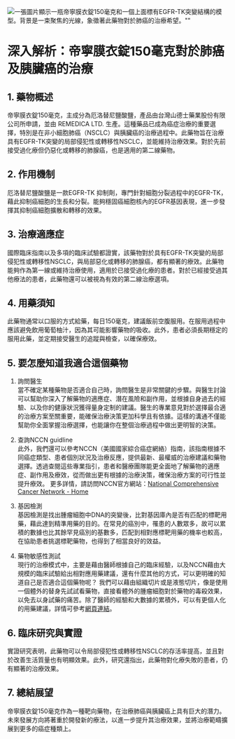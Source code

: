 ![一張圖片顯示一瓶帝寧膜衣錠150毫克和一個上面標有EGFR-TK突變結構的模型。背景是一束聚焦的光線，象徵著此藥物對於肺癌的治療希望。""](https://i.imgur.com/SgS4Ijt.jpeg)
# 深入解析：帝寧膜衣錠150毫克對於肺癌及胰臟癌的治療

## 1. 藥物概述

帝寧膜衣錠150毫克，主成分為厄洛替尼鹽酸鹽，產品由台灣山德士藥業股份有限公司所申請，並由 REMEDICA LTD. 生產。這種藥品已成為癌症治療的重要選擇，特別是在非小細胞肺癌（NSCLC）與胰臟癌的治療過程中。此藥物旨在治療具有EGFR-TK突變的局部侵犯性或轉移性NSCLC，並能維持治療效果。對於先前接受過化療但仍惡化或轉移的肺腺癌，也是適用的第二線藥物。

## 2. 作用機制

厄洛替尼鹽酸鹽是一款EGFR-TK 抑制劑，專門針對細胞分裂過程中的EGFR-TK，藉此抑制癌細胞的生長和分裂。能夠穩固癌細胞核內的EGFR基因表現，進一步發揮其抑制癌細胞擴散和轉移的效果。

## 3. 治療適應症

國際臨床指南以及多項的臨床試驗都證實，該藥物對於具有EGFR-TK突變的局部侵犯性或轉移性NSCLC，與局部惡化或轉移的肺腺癌，都有顯著的療效。此藥物能夠作為第一線或維持治療使用，適用於已接受過化療的患者。對於已經接受過其他療法的患者，此藥物還可以被視為有效的第二線治療選項。

## 4. 用藥須知

此藥物通常以口服的方式給藥，每日150毫克，建議飯前空腹服用。在服用過程中應該避免飲用葡萄柚汁，因為其可能影響藥物的吸收。此外，患者必須長期穩定的服用此藥，並定期接受醫生的追蹤與檢查，以確保療效。

## 5. 要怎麼知道我適合這個藥物 

1. 詢問醫生  
當不確定某種藥物是否適合自己時，詢問醫生是非常關鍵的步驟。與醫生討論可以幫助你深入了解藥物的適應症、潛在風險和副作用，並根據自身過去的經驗、以及你的健康狀況獲得量身定制的建議。醫生的專業意見對於選擇最合適的治療方案至關重要，能確保治療決策更加科學且有依據。這樣的溝通不僅能幫助你全面掌握治療選擇，也能讓你在整個治療過程中做出更明智的決策。 

2. 查詢NCCN guidline  
此外，我們還可以參考NCCN（美國國家綜合癌症網絡）指南，該指南根據不同癌症類型、患者個別狀況及治療反應，提供最新、最權威的治療建議和藥物選擇。透過查閱這些專業指引，患者和醫療團隊能更全面地了解藥物的適應症、副作用及療效，從而做出更有根據的治療決策，確保治療方案的可行性並提升療效。 
更多詳情，請訪問NCCN官方網站：[National Comprehensive Cancer Network - Home](https://www.nccn.org/)

3. 基因檢測  
基因檢測是找出腫瘤細胞中DNA的突變後，比對基因庫內是否有匹配的標靶用藥，藉此達到精準用藥的目的。在常見的癌別中，罹患的人數眾多，故可以累積的數據也比其餘罕見癌別的基數多，匹配到相對應標靶用藥的機率也較高，在協助患者挑選標靶藥物，也得到了相當良好的效益。 

4. 藥物敏感性測試  
現行的治療模式中，主要是藉由醫師根據自己的臨床經驗，以及NCCN藉由大規模的臨床試驗給出相對應用藥建議，還有什麼其他的方式，可以更明確的知道自己是否適合這個藥物呢？ 
我們可以藉由組織切片或是液態切片，像是使用一個體外的替身先試試看藥物，直接看體外的腫瘤細胞對於藥物的毒殺效果，以免去以身試藥的痛苦。除了醫師的經驗和大數據的累積外，可以有更個人化的用藥建議，詳情可參考[網頁連結](https://info.cancerfree.io/)。 

## 6. 臨床研究與實證

實證研究表明，此藥物可以令局部侵犯性或轉移性NSCLC的存活率提高，並且對於改善生活質量也有明顯效果。此外，研究還指出，此藥物對化療失敗的患者，仍有顯著的治療效果。

## 7. 總結展望

帝寧膜衣錠150毫克作為一種靶向藥物，在治療肺癌與胰臟癌上具有巨大的潛力。未來發展方向將著重於開發新的療法，以進一步提升其治療效果，並將治療範疇擴展到更多的癌症種類上。

